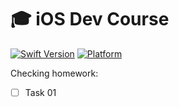 🎓 iOS Dev Course
========

[![Swift Version](https://img.shields.io/badge/Swift-4.0-orange.svg)](https://developer.apple.com/swift)
[![Platform](https://img.shields.io/badge/Platform-iOS-lightgrey.svg)](https://www.apple.com/ru/ios)

Checking homework:
- [ ] Task 01
